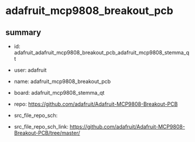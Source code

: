 # adafruit_mcp9808_breakout_pcb
 
## summary 
* id: adafruit_adafruit_mcp9808_breakout_pcb_adafruit_mcp9808_stemma_qt
* user: adafruit
* name: adafruit_mcp9808_breakout_pcb
* board: adafruit_mcp9808_stemma_qt
* repo: https://github.com/adafruit/Adafruit-MCP9808-Breakout-PCB



* src_file_repo_sch: 
* src_file_repo_sch_link: https://github.com/adafruit/Adafruit-MCP9808-Breakout-PCB/tree/master/




